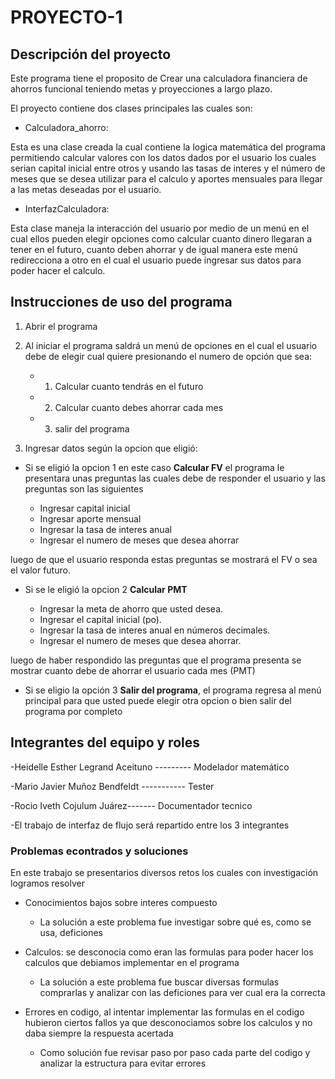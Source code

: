﻿# PROYECTO-1

## **Descripción del proyecto**

Este programa tiene el proposito de Crear una calculadora financiera de ahorros funcional teniendo metas y proyecciones a largo plazo. 

El proyecto contiene dos clases principales las cuales son:


- Calculadora_ahorro:

Esta es una clase creada la cual contiene la logica matemática del programa permitiendo calcular valores con los datos dados por el usuario los cuales serian capital inicial entre otros y usando las tasas de interes y el número de meses que se desea utilizar para el calculo y aportes mensuales para llegar a las metas deseadas por el usuario.

- InterfazCalculadora:

Esta clase  maneja la interacción del usuario por medio de un menú en el cual ellos pueden elegir opciones como calcular cuanto dinero llegaran a tener en el futuro, cuanto deben ahorrar y de igual manera este menú redirecciona a otro en el cual el usuario puede ingresar sus datos para poder hacer el calculo.



## **Instrucciones de uso del programa**
1. Abrir el programa
2. Al iniciar el programa saldrá un menú de opciones en el cual el usuario debe de elegir cual quiere presionando el numero de opción que sea: 
  
    - 1.  Calcular cuanto  tendrás en el futuro
    - 2. Calcular cuanto debes ahorrar cada mes
    - 3. salir del programa


3. Ingresar datos según la opcion que eligió:

- Si se eligió la opcion 1 en este caso **Calcular FV** el programa le presentara unas preguntas las cuales debe de responder el usuario y las preguntas son las siguientes

    - Ingresar capital inicial
    - Ingresar aporte mensual
    - Ingresar la tasa de interes anual
    - Ingresar el numero de meses que desea ahorrar

luego de que el usuario responda estas preguntas se mostrará el FV o sea el valor futuro.

- Si se le eligió la opcion 2 **Calcular PMT**

    - Ingresar la meta de ahorro que usted desea.
    - Ingresar el capital inicial (po).
    - Ingresar la tasa de interes anual en números decimales.
    - Ingresar el numero de meses que desea ahorrar.

luego de haber respondido las preguntas que el programa presenta se mostrar cuanto debe de ahorrar el usuario cada mes (PMT)

- Si se eligio la opción 3 **Salir del programa**, el programa regresa al menú principal para que usted puede elegir otra opcion o bien salir del programa por completo

   
## **Integrantes del equipo y roles**

-Heidelle Esther Legrand Aceituno --------- Modelador matemático 

-Mario Javier Muñoz Bendfeldt ----------- Tester

-Rocio Iveth Cojulum Juárez------- Documentador tecnico

-El trabajo de interfaz de flujo será repartido entre los 3 integrantes

### **Problemas econtrados y soluciones**

En este trabajo se presentarios diversos retos los cuales con investigación logramos resolver

- Conocimientos bajos sobre interes compuesto 
    - La solución a este problema fue investigar sobre qué es, como se usa, deficiones

- Calculos: se desconocia como eran las formulas para poder hacer los calculos que debiamos implementar en el programa
    - La solución a este problema fue buscar diversas formulas comprarlas y analizar con las deficiones para ver cual era la correcta

- Errores en codigo, al intentar implementar las formulas en el codigo hubieron ciertos fallos ya que desconociamos sobre los calculos y no daba siempre la respuesta acertada
    - Como solución fue revisar paso por paso cada parte del codigo y analizar la estructura para evitar errores 




